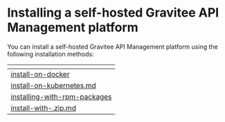 # Installing a self-hosted Gravitee API Management platform

You can install a self-hosted Gravitee API Management platform using the following installation methods:

<table data-view="cards"><thead><tr><th data-type="content-ref"></th></tr></thead><tbody><tr><td><a href="install-on-docker/">install-on-docker</a></td></tr><tr><td><a href="install-on-kubernetes.md">install-on-kubernetes.md</a></td></tr><tr><td><a href="installing-with-rpm-packages/">installing-with-rpm-packages</a></td></tr><tr><td><a href="install-with-.zip.md">install-with-.zip.md</a></td></tr></tbody></table>
